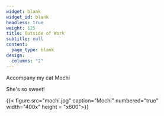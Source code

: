 ```yaml
---
widget: blank
widget_id: blank
headless: true
weight: 125
title: Outside of Work
subtitle: null
content:
  page_type: blank
design:
  columns: "2"
---
```



Accompany my cat Mochi

She's so sweet!

{{< figure src="mochi.jpg" caption="Mochi" numbered="true" width="400x" height = "x600">}}